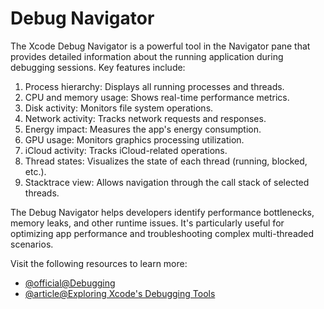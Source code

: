 # Debug Navigator

The Xcode Debug Navigator is a powerful tool in the Navigator pane that provides detailed information about the running application during debugging sessions. Key features include:

1. Process hierarchy: Displays all running processes and threads.
2. CPU and memory usage: Shows real-time performance metrics.
3. Disk activity: Monitors file system operations.
4. Network activity: Tracks network requests and responses.
5. Energy impact: Measures the app's energy consumption.
6. GPU usage: Monitors graphics processing utilization.
7. iCloud activity: Tracks iCloud-related operations.
8. Thread states: Visualizes the state of each thread (running, blocked, etc.).
9. Stacktrace view: Allows navigation through the call stack of selected threads.

The Debug Navigator helps developers identify performance bottlenecks, memory leaks, and other runtime issues. It's particularly useful for optimizing app performance and troubleshooting complex multi-threaded scenarios.

Visit the following resources to learn more:

- [@official@Debugging](https://developer.apple.com/documentation/xcode/debugging)
- [@article@Exploring Xcode's Debugging Tools](https://cocoacasts.com/debugging-applications-with-xcode-exploring-xcode-debugging-tools)